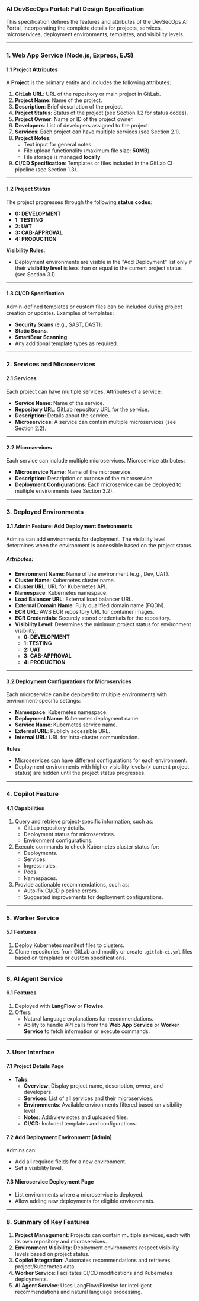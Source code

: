 ### **AI DevSecOps Portal: Full Design Specification**

This specification defines the features and attributes of the DevSecOps AI Portal, incorporating the complete details for projects, services, microservices, deployment environments, templates, and visibility levels.

---

### **1. Web App Service (Node.js, Express, EJS)**

#### **1.1 Project Attributes**
A **Project** is the primary entity and includes the following attributes:

1. **GitLab URL**: URL of the repository or main project in GitLab.
2. **Project Name**: Name of the project.
3. **Description**: Brief description of the project.
4. **Project Status**: Status of the project (see Section 1.2 for status codes).
5. **Project Owner**: Name or ID of the project owner.
6. **Developers**: List of developers assigned to the project.
7. **Services**: Each project can have multiple services (see Section 2.1).
8. **Project Notes**:
    - Text input for general notes.
    - File upload functionality (maximum file size: **50MB**).
    - File storage is managed **locally**.
9. **CI/CD Specification**: Templates or files included in the GitLab CI pipeline (see Section 1.3).

---

#### **1.2 Project Status**
The project progresses through the following **status codes**:

- **0: DEVELOPMENT**
- **1: TESTING**
- **2: UAT**
- **3: CAB-APPROVAL**
- **4: PRODUCTION**

**Visibility Rules**:
- Deployment environments are visible in the "Add Deployment" list only if their **visibility level** is less than or equal to the current project status (see Section 3.1).

---

#### **1.3 CI/CD Specification**
Admin-defined templates or custom files can be included during project creation or updates. Examples of templates:
- **Security Scans** (e.g., SAST, DAST).
- **Static Scans**.
- **SmartBear Scanning**.
- Any additional template types as required.

---

### **2. Services and Microservices**

#### **2.1 Services**
Each project can have multiple services. Attributes of a service:
- **Service Name**: Name of the service.
- **Repository URL**: GitLab repository URL for the service.
- **Description**: Details about the service.
- **Microservices**: A service can contain multiple microservices (see Section 2.2).

---

#### **2.2 Microservices**
Each service can include multiple microservices. Microservice attributes:
- **Microservice Name**: Name of the microservice.
- **Description**: Description or purpose of the microservice.
- **Deployment Configurations**: Each microservice can be deployed to multiple environments (see Section 3.2).

---

### **3. Deployed Environments**

#### **3.1 Admin Feature: Add Deployment Environments**
Admins can add environments for deployment. The visibility level determines when the environment is accessible based on the project status.

##### **Attributes**:
- **Environment Name**: Name of the environment (e.g., Dev, UAT).
- **Cluster Name**: Kubernetes cluster name.
- **Cluster URL**: URL for Kubernetes API.
- **Namespace**: Kubernetes namespace.
- **Load Balancer URL**: External load balancer URL.
- **External Domain Name**: Fully qualified domain name (FQDN).
- **ECR URL**: AWS ECR repository URL for container images.
- **ECR Credentials**: Securely stored credentials for the repository.
- **Visibility Level**: Determines the minimum project status for environment visibility:
    - **0: DEVELOPMENT**
    - **1: TESTING**
    - **2: UAT**
    - **3: CAB-APPROVAL**
    - **4: PRODUCTION**

---

#### **3.2 Deployment Configurations for Microservices**
Each microservice can be deployed to multiple environments with environment-specific settings:

- **Namespace**: Kubernetes namespace.
- **Deployment Name**: Kubernetes deployment name.
- **Service Name**: Kubernetes service name.
- **External URL**: Publicly accessible URL.
- **Internal URL**: URL for intra-cluster communication.

**Rules**:
- Microservices can have different configurations for each environment.
- Deployment environments with higher visibility levels (> current project status) are hidden until the project status progresses.

---

### **4. Copilot Feature**

#### **4.1 Capabilities**
1. Query and retrieve project-specific information, such as:
    - GitLab repository details.
    - Deployment status for microservices.
    - Environment configurations.
2. Execute commands to check Kubernetes cluster status for:
    - Deployments.
    - Services.
    - Ingress rules.
    - Pods.
    - Namespaces.
3. Provide actionable recommendations, such as:
    - Auto-fix CI/CD pipeline errors.
    - Suggested improvements for deployment configurations.

---

### **5. Worker Service**

#### **5.1 Features**
1. Deploy Kubernetes manifest files to clusters.
2. Clone repositories from GitLab and modify or create `.gitlab-ci.yml` files based on templates or custom specifications.

---

### **6. AI Agent Service**

#### **6.1 Features**
1. Deployed with **LangFlow** or **Flowise**.
2. Offers:
    - Natural language explanations for recommendations.
    - Ability to handle API calls from the **Web App Service** or **Worker Service** to fetch information or execute commands.

---

### **7. User Interface**

#### **7.1 Project Details Page**
- **Tabs**:
    - **Overview**: Display project name, description, owner, and developers.
    - **Services**: List of all services and their microservices.
    - **Environments**: Available environments filtered based on visibility level.
    - **Notes**: Add/view notes and uploaded files.
    - **CI/CD**: Included templates and configurations.

#### **7.2 Add Deployment Environment (Admin)**
Admins can:
- Add all required fields for a new environment.
- Set a visibility level.

#### **7.3 Microservice Deployment Page**
- List environments where a microservice is deployed.
- Allow adding new deployments for eligible environments.

---

### **8. Summary of Key Features**
1. **Project Management**: Projects can contain multiple services, each with its own repository and microservices.
2. **Environment Visibility**: Deployment environments respect visibility levels based on project status.
3. **Copilot Integration**: Automates recommendations and retrieves project/Kubernetes data.
4. **Worker Service**: Facilitates CI/CD modifications and Kubernetes deployments.
5. **AI Agent Service**: Uses LangFlow/Flowise for intelligent recommendations and natural language processing.
 

 
